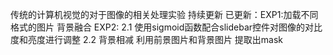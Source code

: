 传统的计算机视觉的对于图像的相关处理实验
持续更新
已更新：EXP1:加载不同格式的图片 背景融合
        EXP2:  2.1 使用sigmoid函数配合slidebar控件对图像的对比度和亮度进行调整
               2.2 背景相减 利用前景图片和背景图片 提取出mask 

